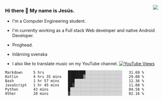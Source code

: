 <img align='right' src="https://github-readme-stats-eight-rose-90.vercel.app
/api?username=JesusJimenezG&show_icons=true&theme=radical">

### Hi there 👋 My name is Jesús.
- I'm a Computer Engineering student.
- I'm currently working as a Full stack Web developer and native Android Developer.

- Proghead.
- Inlärning svenska
- I also like to translate music on my YouTube channel. [![YouTube Views](https://img.shields.io/youtube/channel/views/UCWnlcC4_sV9Imcy9ysQpxHA?style=social)](https://www.youtube.com/channel/UCWnlcC4_sV9Imcy9ysQpxHA)

<!--START_SECTION:waka-->

```text
Markdown     5 hrs           ████████░░░░░░░░░░░░░░░░░   31.69 %
Kotlin       4 hrs 35 mins   ███████▒░░░░░░░░░░░░░░░░░   29.08 %
Bash         1 hr 57 mins    ███░░░░░░░░░░░░░░░░░░░░░░   12.36 %
JavaScript   1 hr 45 mins    ██▓░░░░░░░░░░░░░░░░░░░░░░   11.08 %
Python       43 mins         █░░░░░░░░░░░░░░░░░░░░░░░░   04.58 %
Other        20 mins         ▓░░░░░░░░░░░░░░░░░░░░░░░░   02.16 %
```

<!--END_SECTION:waka-->

<!--
**JesusJimenezG/JesusJimenezG** is a ✨ _special_ ✨ repository because its `README.md` (this file) appears on your GitHub profile.

Here are some ideas to get you started:

- 🔭 I’m currently working on ...
- 🌱 I’m currently learning ...
- 👯 I’m looking to collaborate on ...
- 🤔 I’m looking for help with ...
- 💬 Ask me about ...
- 📫 How to reach me: ...
- 😄 Pronouns: ...
- ⚡ Fun fact: ...
-->
